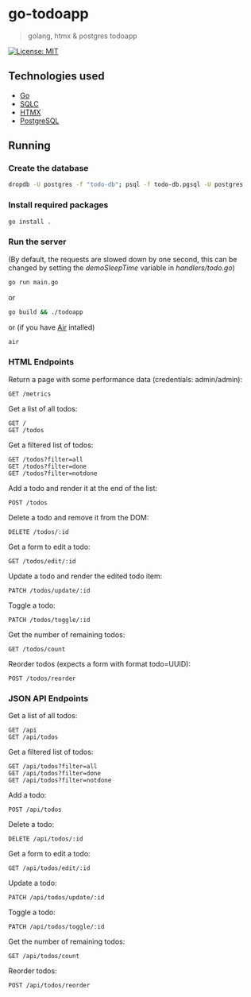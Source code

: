 # go-todoapp

> golang, htmx & postgres todoapp

[![License: MIT](https://img.shields.io/badge/License-MIT-yellow.svg)](https://opensource.org/licenses/MIT)

## Technologies used
- [Go](https://go.dev/)
- [SQLC](https://sqlc.dev/)
- [HTMX](https://htmx.org/)
- [PostgreSQL](https://www.postgresql.org/)

## Running

### Create the database
```sh
dropdb -U postgres -f "todo-db"; psql -f todo-db.pgsql -U postgres
```

### Install required packages
```sh
go install .
```

### Run the server
(By default, the requests are slowed down by one second, this can be changed by setting the *demoSleepTime* variable in *handlers/todo.go*)
```sh
go run main.go
```
or
```sh
go build && ./todoapp
```
or (if you have [Air](https://github.com/cosmtrek/air) intalled)
```sh
air
```

### HTML Endpoints
Return a page with some performance data (credentials: admin/admin):
```
GET /metrics
```

Get a list of all todos:
```
GET /
GET /todos
```

Get a filtered list of todos:
```
GET /todos?filter=all
GET /todos?filter=done
GET /todos?filter=notdone
```

Add a todo and render it at the end of the list:
```
POST /todos
```

Delete a todo and remove it from the DOM:
```
DELETE /todos/:id
```

Get a form to edit a todo:
```
GET /todos/edit/:id
```

Update a todo and render the edited todo item:
```
PATCH /todos/update/:id
```

Toggle a todo:
```
PATCH /todos/toggle/:id
```

Get the number of remaining todos:
```
GET /todos/count
```

Reorder todos (expects a form with format todo=UUID):
```
POST /todos/reorder
```

### JSON API Endpoints
Get a list of all todos:
```
GET /api
GET /api/todos
```

Get a filtered list of todos:
```
GET /api/todos?filter=all
GET /api/todos?filter=done
GET /api/todos?filter=notdone
```

Add a todo:
```
POST /api/todos
```

Delete a todo:
```
DELETE /api/todos/:id
```

Get a form to edit a todo:
```
GET /api/todos/edit/:id
```

Update a todo:
```
PATCH /api/todos/update/:id
```

Toggle a todo:
```
PATCH /api/todos/toggle/:id
```

Get the number of remaining todos:
```
GET /api/todos/count
```

Reorder todos:
```
POST /api/todos/reorder
```
